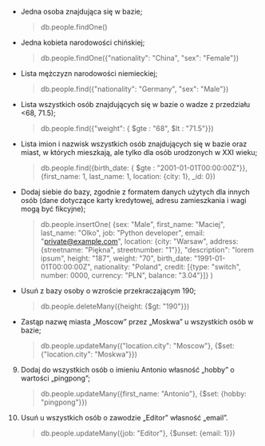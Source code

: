 * Jedna osoba znajdująca się w bazie;


    > db.people.findOne()

* Jedna kobieta narodowości chińskiej;


    > db.people.findOne({"nationality": "China", "sex": "Female"})
    
* Lista mężczyzn narodowości niemieckiej;


    > db.people.find({"nationality": "Germany", "sex": "Male"})

* Lista wszystkich osób znajdujących się w bazie o wadze z przedziału <68, 71.5);


    > db.people.find({"weight": { $gte :  "68", $lt : "71.5"}})


* Lista imion i nazwisk wszystkich osób znajdujących się w bazie oraz miast, w których mieszkają, ale tylko dla osób urodzonych w XXI wieku;


    > db.people.find({birth_date: { $gte :  "2001-01-01T00:00:00Z"}}, {first_name: 1, last_name: 1, location: {city: 1}, _id: 0})

* Dodaj siebie do bazy, zgodnie z formatem danych użytych dla innych osób (dane dotyczące karty kredytowej, adresu zamieszkania i wagi mogą być fikcyjne);


    > db.people.insertOne(
    {sex: "Male", first_name: "Maciej", last_name: "Olko", job: "Python developer", email: "private@example.com", location: {city: "Warsaw", address: {streetname: "Piękna", streetnumber: "1"}}, "description": "lorem ipsum", height: "187", weight: "70", birth_date: "1991-01-01T00:00:00Z", nationality: "Poland", credit: [{type: "switch", number: 0000, currency: "PLN", balance: "3.04"}]}
    ) 

* Usuń z bazy osoby o wzroście przekraczającym 190;


    > db.people.deleteMany({height: {$gt: "190"}})

* Zastąp nazwę miasta „Moscow” przez „Moskwa” u wszystkich osób w bazie;


    > db.people.updateMany({"location.city": "Moscow"}, {$set: {"location.city": "Moskwa"}})

9. Dodaj do wszystkich osób o imieniu Antonio własność „hobby” o wartości „pingpong”;


    > db.people.updateMany({first_name: "Antonio"}, {$set: {hobby: "pingpong"}})

10. Usuń u wszystkich osób o zawodzie „Editor” własność „email”.


    > db.people.updateMany({job: "Editor"}, {$unset: {email: 1}})
    